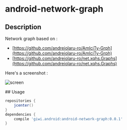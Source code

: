 # android-network-graph

## Description 

Network graph based on :

- [https://github.com/andreiolaru-ro/AmIciTy-Grph](https://github.com/andreiolaru-ro/AmIciTy-Grph)
- [https://github.com/andreiolaru-ro/net.xqhs.Graphs](https://github.com/andreiolaru-ro/net.xqhs.Graphs)

Here's a screenshot :

![screen](http://i.imgur.com/kLq1mQ6.png)

## Usage

```groovy
repositories {
    jcenter()
}
dependencies {
    compile 'giwi.android:android-network-graph:0.0.1'
}
```

```java
```